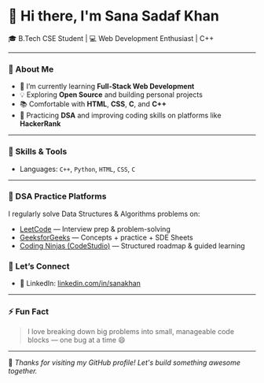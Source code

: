 # 👋 Hi there, I'm Sana Sadaf Khan

🎓 B.Tech CSE Student | 💻 Web Development Enthusiast | C++ 

---

### 🚀 About Me

- 🌱 I’m currently learning **Full-Stack Web Development**
- 💡 Exploring **Open Source** and building personal projects
- 📚 Comfortable with **HTML**, **CSS**, **C**, and **C++**
- 🔧 Practicing **DSA** and improving coding skills on platforms like **HackerRank**

---

### 💼 Skills & Tools

- Languages: `C++`, `Python`, `HTML`, `CSS`, `C`
<!--  - Tools: `Git`, `GitHub`, `VS Code`
- Currently Learning: `React.js`, `Node.js`, `MongoDB`-->

---

### 📘 DSA Practice Platforms

I regularly solve Data Structures & Algorithms problems on:

- [LeetCode](https://leetcode.com/u/zLySNY1YaM/) — Interview prep & problem-solving
- [GeeksforGeeks](https://www.geeksforgeeks.org/user/sanasadafc1p3/) — Concepts + practice + SDE Sheets
- [Coding Ninjas (CodeStudio)]([https://www.codingninjas.com/studio/](https://www.naukri.com/code360/profile/864513e0-817d-4e83-a6e9-a9b4a6a95dbb)) — Structured roadmap & guided learning
<!-- - [Codeforces](https://codeforces.com) — Competitive programming
- [HackerRank](https://www.hackerrank.com) — Language-specific practice & basics-->

### 🤝 Let’s Connect

<!--- 📫 Reach me at: **[your.email@example.com]**-->
- 🔗 LinkedIn: [linkedin.com/in/sanakhan](https://linkedin.com/in/sanakhan)

---

### ⚡ Fun Fact

> I love breaking down big problems into small, manageable code blocks — one bug at a time 😄

---

📌 *Thanks for visiting my GitHub profile! Let's build something awesome together.*
